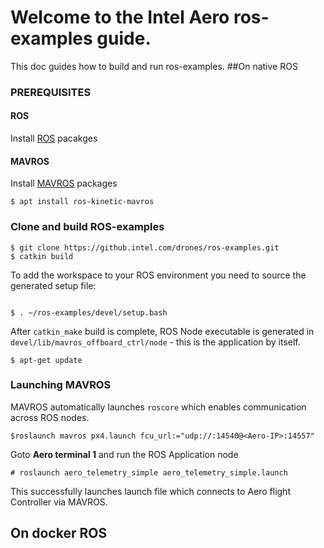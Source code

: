 # Welcome to the Intel Aero ros-examples guide.

This doc guides how to build and run ros-examples.
##On native ROS

### PREREQUISITES

#### ROS
Install [ROS](http://wiki.ros.org/kinetic/Installation/Ubuntu) pacakges

#### MAVROS
Install [MAVROS](http://wiki.ros.org/mavros) packages

```
$ apt install ros-kinetic-mavros
```
### Clone and build ROS-examples
```
$ git clone https://github.intel.com/drones/ros-examples.git
$ catkin build
```
To add the workspace to your ROS environment you need to source the generated setup file:
```

$ . ~/ros-examples/devel/setup.bash
```
After `catkin_make` build is complete, ROS Node executable is generated in `devel/lib/mavros_offboard_ctrl/node` - this is the application by itself.

```
$ apt-get update
```
### Launching MAVROS
MAVROS automatically launches `roscore` which enables communication across ROS nodes.
```
$roslaunch mavros px4.launch fcu_url:="udp://:14540@<Aero-IP>:14557"
```

Goto **Aero terminal 1** and run the ROS Application node
```
# roslaunch aero_telemetry_simple aero_telemetry_simple.launch
```
This successfully launches launch file  which connects to Aero flight Controller via MAVROS.

## On docker ROS




